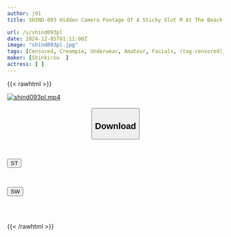 ```yaml
---
author: j91
title: SHIND-093 Hidden Camera Footage Of A Sticky Slut M At The Beach - 4 People Kidnapped In A Row Special Edition | 119

url: /v/shind093pl
date: 2024-12-05T01:11:00Z
image: "shind093pl.jpg"
tags: [Censored, Creampie, Underwear, Amateur, Facials, (tag-censored), 4HR+	]
maker: [Shinkirou  ]
actress: [ ]
---
```



{{< rawhtml >}}

<div class="video" data-videoid="zVDgAQRGbLsQd8">
    <a href="javascript:;">
        <img src="/v/shind093pl/shind093pl.jpg" width="WIDTH" height="HEIGHT" alt="shind093pl.mp4" loading="lazy">
    </a>
</div>

<script type="text/javascript" src="https://j91.asia/asset/on-demand-st.js"></script>

<br>
  <link rel="stylesheet" href="https://j91.asia/asset/bs5.css">
  
  <center>
  <button class="btn btn-primary" type="button" data-bs-toggle="collapse" data-bs-target=".multi-collapse" aria-expanded="false" aria-controls="multiCollapseExample1 multiCollapseExample2"><h2>Download</h2></button></center>
</p>
<div class="row">
  <div class="col">
    <div class="collapse multi-collapse" id="multiCollapseExample1">
      <div class="card card-body">
	      	      <br>
<div class="buttons">  
<p><a href="/v/shind093pl/st.html" target="_blank"><button class="btn-hover color-3"><i class="fa fa-download"></i> ST</button></a></p></div>
    </div>
  </div>
</div>
  <div class="col">
    <div class="collapse multi-collapse" id="multiCollapseExample2">
      <div class="card card-body">
	      <br>
<div class="buttons">
<p><a href="/v/shind093pl/sw.html" target="_blank"><button class="btn-hover color-2"><i class="fa fa-download"></i> SW</button></a></p></div>
<br><br>
      </div>
    </div>
  </div>
</div>

{{< /rawhtml >}}
